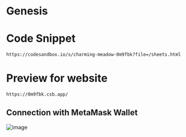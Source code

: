 # Genesis
# Code Snippet
```
https://codesandbox.io/s/charming-meadow-0m9fbk?file=/sheets.html
```
# Preview for website
```
https://0m9fbk.csb.app/
```
## Connection with MetaMask Wallet 
![image](https://user-images.githubusercontent.com/89659393/209283800-0df9c7dd-701a-42e3-94de-0e1711fbfdd6.png)

